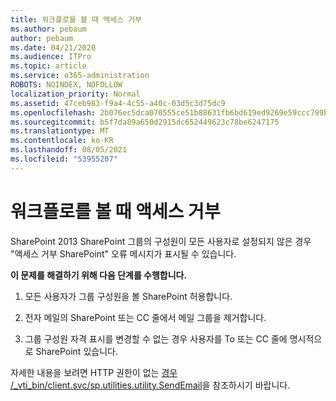 ```yaml
---
title: 워크플로를 볼 때 액세스 거부
ms.author: pebaum
author: pebaum
ms.date: 04/21/2020
ms.audience: ITPro
ms.topic: article
ms.service: o365-administration
ROBOTS: NOINDEX, NOFOLLOW
localization_priority: Normal
ms.assetid: 47ceb983-f9a4-4c55-a40c-03d5c3d75dc9
ms.openlocfilehash: 2b076ec5dca070555ce51b88631fb6bd619ed9269e59ccc799b23b8b95547c16
ms.sourcegitcommit: b5f7da89a650d2915dc652449623c78be6247175
ms.translationtype: MT
ms.contentlocale: ko-KR
ms.lasthandoff: 08/05/2021
ms.locfileid: "53955207"
---
```

# <a name="access-denied-when-viewing-a-workflow"></a>워크플로를 볼 때 액세스 거부

SharePoint 2013 SharePoint 그룹의 구성원이 모든 사용자로 설정되지 않은 경우 "액세스 거부 SharePoint" 오류 메시지가 표시될 수 있습니다.
  
 **이 문제를 해결하기 위해 다음 단계를 수행합니다.**
  
 1. 모든 사용자가 그룹 구성원을 볼 SharePoint 허용합니다.
  
 2. 전자 메일의 SharePoint 또는 CC 줄에서 메일 그룹을 제거합니다.
  
 3. 그룹 구성원 자격 표시를 변경할 수 없는 경우 사용자를 To 또는 CC 줄에 명시적으로 SharePoint 있습니다.
  
자세한 내용을 보려면 HTTP 권한이 없는 [경우 /_vti_bin/client.svc/sp.utilities.utility.SendEmail](https://go.microsoft.com/fwlink/?linkid=2044694&amp;clcid=0x409)을 참조하시기 바랍니다.
  